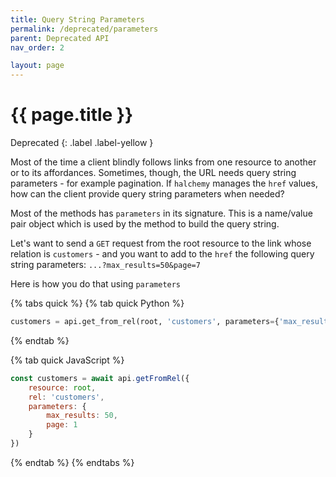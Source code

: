 ```yaml
---
title: Query String Parameters
permalink: /deprecated/parameters
parent: Deprecated API
nav_order: 2

layout: page
---
```


# {{ page.title }}
Deprecated
{: .label .label-yellow }

Most of the time a client blindly follows links from one resource to another or to its affordances.  Sometimes, though, the URL needs query string parameters - for example pagination.  If `halchemy` manages the `href` values, how can the client provide query string parameters when needed?

Most of the methods has `parameters` in its signature.  This is a name/value pair object which is used by the method to build the query string.

Let's want to send a `GET` request from the root resource to the link whose relation is `customers` - and you want to add to the `href` the following query string parameters: `...?max_results=50&page=7`

Here is how you do that using `parameters`

{% tabs quick %}
{% tab quick Python %}
```python
customers = api.get_from_rel(root, 'customers', parameters={'max_results':50,'page':7})
```
{% endtab %}

{% tab quick JavaScript %}
```javascript
const customers = await api.getFromRel({
    resource: root,
    rel: 'customers',
    parameters: {
        max_results: 50,
        page: 1
    }
})
```
{% endtab %}
{% endtabs %}
